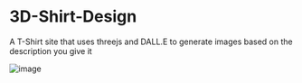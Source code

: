 ﻿# 3D-Shirt-Design

A T-Shirt site that uses threejs and DALL.E to generate images based on the description you give it 

![image](https://github.com/0x07xxs/3D-Shirt-Design/assets/73569840/5caac121-c6c5-45c6-8e57-6b2c0fc5972c)
